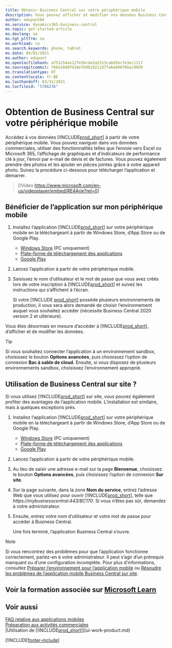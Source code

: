 ```yaml
---
title: Obtenir Business Central sur votre périphérique mobile
description: Vous pouvez afficher et modifier vos données Business Central sur votre téléphone ou tablette.
author: edupont04
ms.service: dynamics365-business-central
ms.topic: get-started-article
ms.devlang: na
ms.tgt_pltfrm: na
ms.workload: na
ms.search.keywords: phone, tablet
ms.date: 04/01/2021
ms.author: edupont
ms.openlocfilehash: a751254ae127e3bcde2a5313ca6d5bcfe3ec1117
ms.sourcegitcommit: 766e2840fd16efb901d211d7fa64d96766ac99d9
ms.translationtype: HT
ms.contentlocale: fr-BE
ms.lasthandoff: 03/31/2021
ms.locfileid: "5786236"
---
```

# <a name="getting-business-central-on-your-mobile-device"></a>Obtention de Business Central sur votre périphérique mobile

Accédez à vos données [!INCLUDE[prod_short](includes/prod_short.md)] à partir de votre périphérique mobile. Vous pouvez naviguer dans vos données commerciales, utiliser des fonctionnalités telles que l’envoie vers Excel ou Microsoft 365, l’affichage de graphiques et d’indicateurs de performance clé à jour, l’envoi par e-mail de devis et de factures. Vous pouvez également prendre des photos et les ajouter en pièces jointes grâce à votre appareil photo. Suivez la procédure ci-dessous pour télécharger l’application et démarrer.

> [!Video https://www.microsoft.com/en-us/videoplayer/embed/RE4Arje?rel=0]

## <a name="get-the-app-on-my-mobile-device"></a>Bénéficier de l’application sur mon périphérique mobile

1. Installez l’application [!INCLUDE[prod_short](includes/prod_short.md)] sur votre périphérique mobile en la téléchargeant à partir de Windows Store, d’App Store ou de Google Play.  

   - [Windows Store](https://go.microsoft.com/fwlink/?LinkId=734848) (PC uniquement)
   - [Plate-forme de téléchargement des applications](https://go.microsoft.com/fwlink/?LinkId=734847)
   - [Google Play](https://go.microsoft.com/fwlink/?LinkId=734849)
2. Lancez l’application à partir de votre périphérique mobile.
3. Saisissez le nom d’utilisateur et le mot de passe que vous avez créés lors de votre inscription à [!INCLUDE[prod_short](includes/prod_short.md)] et suivez les instructions qui s’affichent à l’écran.

    Si votre [!INCLUDE [prod_short](includes/prod_short.md)] possède plusieurs environnements de production, il vous sera alors demandé de choisir l’environnement auquel vous souhaitez accéder (nécessite Business Central 2020 version 2 et ultérieure).

Vous êtes désormais en mesure d’accéder à [!INCLUDE[prod_short](includes/prod_short.md)], d’afficher et de modifier les données.  

> [!TIP]
> Si vous souhaitez connecter l’application à un environnement sandbox, choisissez le bouton **Options avancées**, puis choisissez l’option de connexion **Bac à sable de cloud**. Ensuite, si vous disposez de plusieurs environnements sandbox, choisissez l’environnement approprié.

## <a name="using-business-central-on-premises"></a>Utilisation de Business Central sur site ?

Si vous utilisez [!INCLUDE[prod_short](includes/prod_short.md)] sur site, vous pouvez également profiter des avantages de l’application mobile. L’installation est similaire, mais à quelques exceptions près.

1. Installez l’application [!INCLUDE[prod_short](includes/prod_short.md)] sur votre périphérique mobile en la téléchargeant à partir de Windows Store, d’App Store ou de Google Play.  

   - [Windows Store](https://go.microsoft.com/fwlink/?LinkId=734848) (PC uniquement)
   - [Plate-forme de téléchargement des applications](https://go.microsoft.com/fwlink/?LinkId=734847)
   - [Google Play](https://go.microsoft.com/fwlink/?LinkId=734849)
2. Lancez l’application à partir de votre périphérique mobile.
3. Au lieu de saisir une adresse e-mail sur la page **Bienvenue**, choisissez le bouton **Options avancées**, puis choisissez l’option de connexion **Sur site**.
4. Sur la page suivante, dans la zone **Nom du service**, entrez l’adresse Web que vous utilisez pour ouvrir [!INCLUDE[prod_short](includes/prod_short.md)], telle que *https://mybusinesscentral:443/BC170*. Si vous n’êtes pas sûr, demandez à votre administrateur.
5. Ensuite, entrez votre nom d’utilisateur et votre mot de passe pour accéder à Business Central.

   Une fois terminé, l’application Business Central s’ouvre.

> [!NOTE]
> Si vous rencontrez des problèmes pour que l’application fonctionne correctement, parlez-en à votre administrateur. Il peut s’agir d’un prérequis manquant ou d’une configuration incomplète. Pour plus d’informations, consultez [Préparer l’environnement pour l’application mobile](/dynamics365/business-central/dev-itpro/deployment/install-business-central-app#prereqs) ou [Résoudre les problèmes de l’application mobile Business Central sur site](/dynamics365/business-central/dev-itpro/developer/devenv-troubleshooting-the-mobile-app).

## <a name="see-related-training-at-microsoft-learn"></a>Voir la formation associée sur [Microsoft Learn](/learn/modules/alternative-interfaces-dynamics-365-business-central/index)

## <a name="see-also"></a>Voir aussi

[FAQ relative aux applications mobiles](ui-mobile-faq.md)  
[Préparation aux activités commerciales](ui-get-ready-business.md)  
[Utilisation de [!INCLUDE[prod_short](includes/prod_short.md)]](ui-work-product.md)  


[!INCLUDE[footer-include](includes/footer-banner.md)]